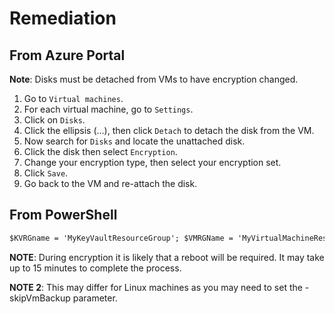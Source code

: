 # Remediation

## From Azure Portal

**Note**: Disks must be detached from VMs to have encryption changed.

1. Go to `Virtual machines`.
2. For each virtual machine, go to `Settings`.
3. Click on `Disks`.
4. Click the ellipsis (...), then click `Detach` to detach the disk from the VM.
5. Now search for `Disks` and locate the unattached disk.
6. Click the disk then select `Encryption`.
7. Change your encryption type, then select your encryption set.
8. Click `Save`.
9. Go back to the VM and re-attach the disk.

## From PowerShell

```ps
$KVRGname = 'MyKeyVaultResourceGroup'; $VMRGName = 'MyVirtualMachineResourceGroup'; $vmName = 'MySecureVM'; $KeyVaultName = 'MySecureVault'; $KeyVault = Get-AzKeyVault -VaultName $KeyVaultName -ResourceGroupName $KVRGname; $diskEncryptionKeyVaultUrl = $KeyVault.VaultUri; $KeyVaultResourceId = $KeyVault.ResourceId; Set-AzVMDiskEncryptionExtension -ResourceGroupName $VMRGname -VMName $vmName -DiskEncryptionKeyVaultUrl $diskEncryptionKeyVaultUrl -DiskEncryptionKeyVaultId $KeyVaultResourceId;
```

**NOTE**: During encryption it is likely that a reboot will be required. It may take up to 15 minutes to complete the process.

**NOTE 2**: This may differ for Linux machines as you may need to set the -skipVmBackup parameter.

